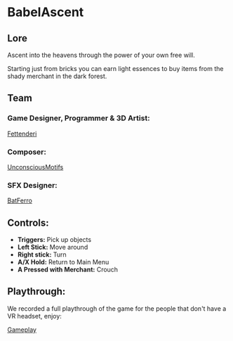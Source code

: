 # BabelAscent
 
## Lore

Ascent into the heavens through the power of your own free will.

Starting just from bricks you can earn light essences to buy items from the shady merchant in the dark forest.

## Team

### Game Designer, Programmer & 3D Artist: 
[Fettenderi](https://fettenderi.itch.io)

### Composer:
[UnconsciousMotifs](https://unconscious-motifs.itch.io)

### SFX Designer:
[BatFerro](https://itch.io/profile/andrea-ferretti)

## Controls:

- **Triggers:** Pick up objects  
- **Left Stick:** Move around  
- **Right stick:** Turn  
- **A/X Hold:** Return to Main Menu  
- **A Pressed with Merchant:** Crouch  

## Playthrough:

We recorded a full playthrough of the game for the people that don't have a VR headset, enjoy:

[Gameplay](https://fettenderi.github.io)

